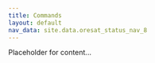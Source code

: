 ```yaml
---
title: Commands
layout: default
nav_data: site.data.oresat_status_nav_8
---
```



Placeholder for content...
